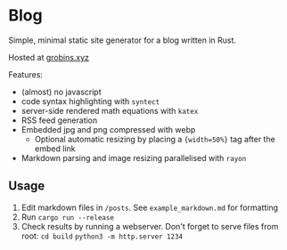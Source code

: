 # Blog

Simple, minimal static site generator for a blog written in Rust.

Hosted at [grobins.xyz](https://grobins.xyz/)

Features:
* (almost) no javascript
* code syntax highlighting with `syntect`
* server-side rendered math equations with `katex`
* RSS feed generation
* Embedded jpg and png compressed with webp
  * Optional automatic resizing by placing a `{width=50%}` tag after the embed link
* Markdown parsing and image resizing parallelised with `rayon`

## Usage

1. Edit markdown files in `/posts`. See `example_markdown.md` for formatting
2. Run `cargo run --release`
3. Check results by running a webserver.
 Don't forget to serve files from root: 
  `cd build`
  `python3 -m http.server 1234`
  
